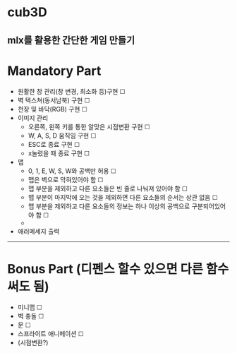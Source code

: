 # cub3D
mlx를 활용한 간단한 게임 만들기
------
# Mandatory Part
- 원활한 창 관리(창 변경, 최소화 등)구현  &#9744;
- 벽 텍스쳐(동서남북) 구현  &#9744;
- 천장 및 바닥(RGB) 구현  &#9744;
- 이미지 관리
	- 오른쪽, 왼쪽 키를 통한 알맞은 시점변환 구현  &#9744;
	- W, A, S, D 움직임 구현  &#9744;
	- ESC로 종료 구현  &#9744;
	- x눌렀을 때 종료 구현  &#9744;
- 맵
	- 0, 1, E, W, S, W와 공백만 허용  &#9744;
	- 맵은 벽으로 막혀있어야 함  &#9744;
	- 맵 부분을 제외하고 다른 요소들은 빈 줄로 나눠져 있어야 함  &#9744;
	- 맵 부분이 마지막에 오는 것을 제외하면 다른 요소들의 순서는 상관 없음  &#9744;
	- 맵 부분을 제외하고 다른 요소들의 정보는 하나 이상의 공백으로 구분되어있어야 함  &#9744;
	- 
- 애러메세지 출력

------
# Bonus Part (디펜스 할수 있으면 다른 함수 써도 됨)
- 미니맵  &#9744;
- 벽 충돌  &#9744;
- 문  &#9744;
- 스프라이트 애니메이션 &#9744;
- (시점변환?)
